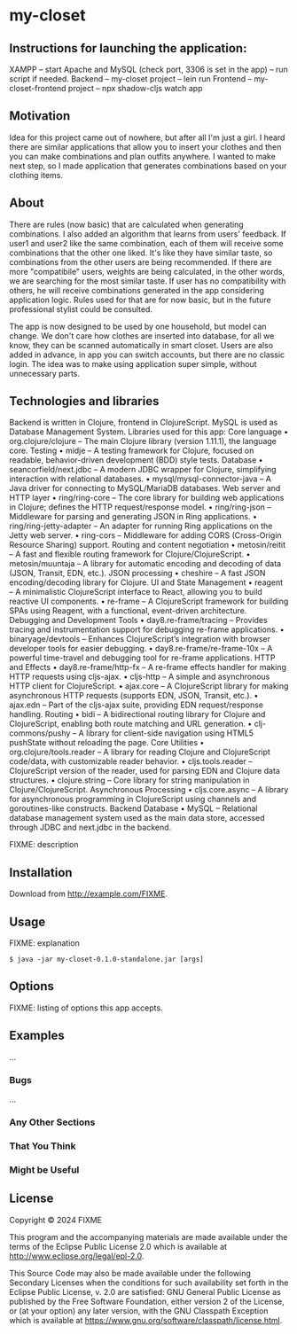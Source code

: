 # my-closet

## Instructions for launching the application:
XAMPP – start Apache and MySQL (check port, 3306 is set in the app) – run script if needed.
Backend – my-closet project – lein run
Frontend – my-closet-frontend project – npx shadow-cljs watch app

## Motivation
Idea for this project came out of nowhere, but after all I'm just a girl. I heard there are similar applications that allow you to insert your clothes and then you can make combinations and plan outfits anywhere. I wanted to make next step, so I made application that generates combinations based on your clothing items. 

## About
There are rules (now basic) that are calculated when generating combinations. I also added an algorithm that learns from users' feedback. If user1 and user2 like the same combination, each of them will receive some combinations that the other one liked. It's like they have similar taste, so combinations from the other users are being recommended. If there are more "compatibile" users, weights are being calculated, in the other words, we are searching for the most similar taste. If user has no compatibility with others, he will receive combinations generated in the app considering application logic. Rules used for that are for now basic, but in the future professional stylist could be consulted.

The app is now designed to be used by one household, but model can change. We don't care how clothes are inserted into database, for all we know, they can be scanned automatically in smart closet. Users are also added in advance, in app you can switch accounts, but there are no classic login. The idea was to make using application super simple, without unnecessary parts.

## Technologies and libraries
Backend is written in Clojure, frontend in ClojureScript. MySQL is used as Database Management System. 
Libraries used for this app:
Core language
•	org.clojure/clojure – The main Clojure library (version 1.11.1), the language core.
Testing
•	midje – A testing framework for Clojure, focused on readable, behavior-driven development (BDD) style tests.
Database
•	seancorfield/next.jdbc – A modern JDBC wrapper for Clojure, simplifying interaction with relational databases.
•	mysql/mysql-connector-java – A Java driver for connecting to MySQL/MariaDB databases.
Web server and HTTP layer
•	ring/ring-core – The core library for building web applications in Clojure; defines the HTTP request/response model.
•	ring/ring-json – Middleware for parsing and generating JSON in Ring applications.
•	ring/ring-jetty-adapter – An adapter for running Ring applications on the Jetty web server.
•	ring-cors – Middleware for adding CORS (Cross-Origin Resource Sharing) support.
Routing and content negotiation
•	metosin/reitit – A fast and flexible routing framework for Clojure/ClojureScript.
•	metosin/muuntaja – A library for automatic encoding and decoding of data (JSON, Transit, EDN, etc.).
JSON processing
•	cheshire – A fast JSON encoding/decoding library for Clojure.
UI and State Management
•	reagent – A minimalistic ClojureScript interface to React, allowing you to build reactive UI components.
•	re-frame – A ClojureScript framework for building SPAs using Reagent, with a functional, event-driven architecture.
Debugging and Development Tools
•	day8.re-frame/tracing – Provides tracing and instrumentation support for debugging re-frame applications.
•	binaryage/devtools – Enhances ClojureScript’s integration with browser developer tools for easier debugging.
•	day8.re-frame/re-frame-10x – A powerful time-travel and debugging tool for re-frame applications.
HTTP and Effects
•	day8.re-frame/http-fx – A re-frame effects handler for making HTTP requests using cljs-ajax.
•	cljs-http – A simple and asynchronous HTTP client for ClojureScript.
•	ajax.core – A ClojureScript library for making asynchronous HTTP requests (supports EDN, JSON, Transit, etc.).
•	ajax.edn – Part of the cljs-ajax suite, providing EDN request/response handling.
Routing
•	bidi – A bidirectional routing library for Clojure and ClojureScript, enabling both route matching and URL generation.
•	clj-commons/pushy – A library for client-side navigation using HTML5 pushState without reloading the page.
Core Utilities
•	org.clojure/tools.reader – A library for reading Clojure and ClojureScript code/data, with customizable reader behavior.
•	cljs.tools.reader – ClojureScript version of the reader, used for parsing EDN and Clojure data structures.
•	clojure.string – Core library for string manipulation in Clojure/ClojureScript.
Asynchronous Processing
•	cljs.core.async – A library for asynchronous programming in ClojureScript using channels and goroutines-like constructs.
Backend Database
•	MySQL – Relational database management system used as the main data store, accessed through JDBC and next.jdbc in the backend.


FIXME: description

## Installation

Download from http://example.com/FIXME.

## Usage

FIXME: explanation

    $ java -jar my-closet-0.1.0-standalone.jar [args]

## Options

FIXME: listing of options this app accepts.

## Examples

...

### Bugs

...

### Any Other Sections
### That You Think
### Might be Useful

## License

Copyright © 2024 FIXME

This program and the accompanying materials are made available under the
terms of the Eclipse Public License 2.0 which is available at
http://www.eclipse.org/legal/epl-2.0.

This Source Code may also be made available under the following Secondary
Licenses when the conditions for such availability set forth in the Eclipse
Public License, v. 2.0 are satisfied: GNU General Public License as published by
the Free Software Foundation, either version 2 of the License, or (at your
option) any later version, with the GNU Classpath Exception which is available
at https://www.gnu.org/software/classpath/license.html.
